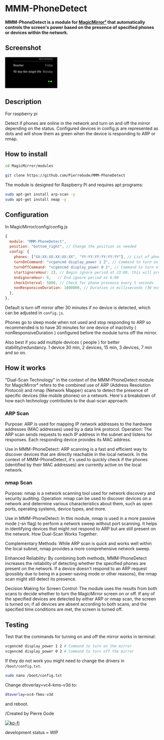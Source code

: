 # MMM-PhoneDetect

**MMM-PhoneDetect is a module for [MagicMirror²](https://github.com/MagicMirrorOrg/MagicMirror) that automatically controls the screen's power based on the presence of specified phones or devices within the network.**

## Screenshot

![screenshot](screenshot.png)

## Description

For raspberry pi

Detect if phones are online in the network and turn on and off the mirror depending on the status.
Configured devices in config.js are represented as dots and will show them as green when the device is responding to ARP or nmap.

## How to install

```bash
cd MagicMirror/modules
```

```bash
git clone https://github.com/PierreGode/MMM-PhoneDetect
```

The module is designed for Raspberry Pi and requires apt programs:

```bash
sudo apt-get install arp-scan -y
sudo apt-get install nmap -y
```

## Configuration

In MagicMirror/config/config.js

```js
{
  module: "MMM-PhoneDetect",
  position: "bottom_right", // Change the position as needed
  config: {
    phones: ["XX:XX:XX:XX:XX:XX", "YY:YY:YY:YY:YY:YY"], // List of phone MAC addresses to detect
    turnOnCommand: "vcgencmd display_power 1 2", // Command to turn on the mirror
    turnOffCommand: "vcgencmd display_power 0 2", // Command to turn off the mirror
    startignoreHour: 23, // Begin ignore period at 23:00, this will prevent the Command to turn off/on the mirror specific hours
    endignoreHour: 6,   // End ignore period at 6:00
    checkInterval: 5000, // Check for phone presence every 5 seconds
    nonResponsiveDuration: 1800000, // Duration in milliseconds (30 min by default)
  },
},
```

Default is turn off mirror after 30 minutes if no device is detected, which can be adjusted in `config.js`.

Phones go to sleep mode when not used and stop responding to ARP so recommended is to have 30 minutes for one device of inactivity ( nonResponsiveDuration ) configured before the module turns off the mirror.

Also best if you add multiple devices ( people ) for better stability/redundancy. 1 device 30 min, 2 devices, 15 min, 3 devices, 7 min and so on.

## How it works

"Dual-Scan Technology" in the context of the MMM-PhoneDetect module for MagicMirror² refers to the combined use of ARP (Address Resolution Protocol) and nmap (Network Mapper) scans to detect the presence of specific devices (like mobile phones) on a network. Here's a breakdown of how each technology contributes to the dual-scan approach:

### ARP Scan

Purpose: ARP is used for mapping IP network addresses to the hardware addresses (MAC addresses) used by a data link protocol.
Operation: The ARP scan sends requests to each IP address in the subnet and listens for responses. Each responding device provides its MAC address.

Use in MMM-PhoneDetect: ARP scanning is a fast and efficient way to discover devices that are directly reachable in the local network. In the context of MMM-PhoneDetect, it's used to quickly check if the phones (identified by their MAC addresses) are currently active on the local network.

### nmap Scan

Purpose: nmap is a network scanning tool used for network discovery and security auditing.
Operation: nmap can be used to discover devices on a network and determine various characteristics about them, such as open ports, operating systems, device types, and more.

Use in MMM-PhoneDetect: In this module, nmap is used in a more passive mode (-sn flag) to perform a network sweep without port scanning. It helps in identifying devices that might not respond to ARP but are still present on the network.
How Dual-Scan Works Together:

Complementary Methods: While ARP scan is quick and works well within the local subnet, nmap provides a more comprehensive network sweep.

Enhanced Reliability: By combining both methods, MMM-PhoneDetect increases the reliability of detecting whether the specified phones are present on the network. If a device doesn't respond to an ARP request (possibly due to being in a power-saving mode or other reasons), the nmap scan might still detect its presence.

Decision Making for Screen Control: The module uses the results from both scans to decide whether to turn the MagicMirror screen on or off. If any of the specified devices are detected by either ARP or nmap scan, the screen is turned on; if all devices are absent according to both scans, and the specified time conditions are met, the screen is turned off.

## Testing

Test that the commands for turning on and off the mirror works in terminal:

```bash
vcgencmd display_power 1 2 # Command to turn on the mirror
vcgencmd display_power 0 2 # Command to turn off the mirror
```

If they do not work you might need to change the drivers in `/boot/config.txt`.

```bash
sudo nano /boot/config.txt
```

Change dtoverlay=vc4-kms-v3d to:

```bash
dtoverlay=vc4-fkms-v3d
```

and reboot.

/Created by Pierre Gode

[![ko-fi](https://ko-fi.com/img/githubbutton_sm.svg)](https://ko-fi.com/J3J2EARPK)

development status = WIP
